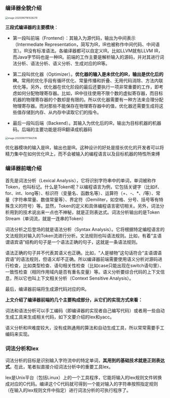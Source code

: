 ### 编译器全貌介绍

<img src="/Users/zhangchongchong/Library/Application Support/typora-user-images/image-20200907161026279.png" alt="image-20200907161026279" style="zoom:50%;" />

**三段式编译器的主要模块**：

- 第一段叫前端（Frontend）：其输入为源代码，输出为中间表示（Intermediate Representation，简写为IR，IR也被称作中间代码、中间语言）。IR没有标准语法。各编译器都可以自定义IR。比如LLVM就有LLVM IR，而Java字节码也是一种IR。前端的工作主要是解析输入的源码，并对其进行词法分析、语法分析、语义分析、生成对应的IR等。

- 第二段叫优化器（Optimizer）。**优化器的输入是未优化的IR，输出是优化后的IR**。常用的优化手段有循环优化、常量传播和折叠、无用代码消除、方法内联优化等。另外，优化器在优化阶段的最后还要执行一项非常重要的工作，即考虑如何分配物理寄存器。比如，IR中往往使用不限个数的虚拟寄存器，而目标机器的物理寄存器的个数却是有限的。所以优化器需要有一种方法来合理分配物理寄存器。而对那些不能保存在物理寄存器中的值，优化器还需要生成将这些值存储到内存、从内存中读取它们的指令。

- 最后一段叫后端（Backend）。其输入为优化后的IR，输出为目标机器的机器码。后端的主要功能是将IR翻译成机器码

  

  

<img src="/Users/zhangchongchong/Library/Application Support/typora-user-images/image-20200907171942516.png" alt="image-20200907171942516" style="zoom:50%;" />

优化器模块的输入是IR，输出也是IR。这种设计的好处是擅长优化的开发者可以将精力集中在如何优化IR上，而不会被输入的编程语言以及目标机器的特性所束缚



### 编译器前端介绍

首先是词法分析（Lexical Analysis），它将识别字符串中的单词，单词被称作Token，也叫标记。什么是Token呢？以编程语言为例，它包括关键字（比如if、for、int、long等）、标识符（变量名、函数名等）、运算符（+、-、*、/等）、常量（字符串常量、数值常量等）、界定符（Demiliter，如空格、分号、括号等有特殊含义的符号）等。显然，Token的定义和具体编程语言密切相关。另外，词法分析用到的技术说出来一点也不神秘，就是正则表达式。词法分析输出的是Token Stream（单词流，就是一连串的Token）

词法分析之后登场的就是语法分析（Syntax Analysis）。它将根据特定编程语言的文法规则对输入的Token流进行分析。文法规则也叫语法规则。比如，有着“主语谓语宾语”结构的句子是一个语法正确的句子，这就是一条语法规则。

语法正确的句子并不代表其语义也正确。比如，“人是植物”这句话符合“主语谓语宾语”的语法规则，但语义却不正确。所以编译器前端需要使用语义分析对源码进行检查，比如类型检查、语句相关性检查（比如case只能出现在switch语句里）、一致性检查（相同作用域内是否有重名变量）等。语义分析要综合代码的上下文信息，所以它也叫上下文相关分析（Context Sensitive Analysis）。

最后，编译器前端将生成源代码对应的IR。

**上文介绍了编译器前端的几个主要构成部分，从它们的实现方式来看：**

词法和语法分析可以手工编码（即编译器的实现者自己编写代码）或者用一些自动生成工具来生成相关代码，如下文要介绍的lex和yacc。

语义分析和IR难度较大，没有成熟通用的算法和自动生成工具，所以常常需要手工编码来实现。

### 词法分析和lex

词法分析的目标是识别输入字符流中的特定单词，**其用到的基础技术就是正则表达式**。在此，笔者拟直接介绍词法分析中的重要工具lex。

lex是Unix平台（包括Linux）上的一个工具程序，它能将输入的lex规则文件转换成对应的C代码。编译这个C代码就可得到一个能对输入的字符串按照指定规则（在输入的lex规则文件中指定）进行词法分析的可执行程序了。









